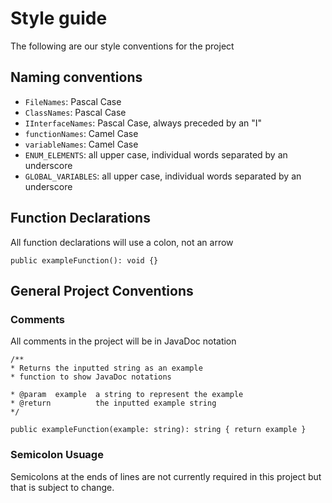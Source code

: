 # Style guide
The following are our style conventions for the project 

## Naming conventions
- `FileNames`: Pascal Case
- `ClassNames`: Pascal Case
- `IInterfaceNames`: Pascal Case, always preceded by an "I"
- `functionNames`: Camel Case
- `variableNames`: Camel Case
- `ENUM_ELEMENTS`: all upper case, individual words separated by an underscore
- `GLOBAL_VARIABLES`: all upper case, individual words separated by an underscore

## Function Declarations
All function declarations will use a colon, not an arrow

```
public exampleFunction(): void {}
```

## General Project Conventions

### Comments
All comments in the project will be in JavaDoc notation

```
/**
* Returns the inputted string as an example 
* function to show JavaDoc notations

* @param  example  a string to represent the example
* @return          the inputted example string
*/

public exampleFunction(example: string): string { return example }
```

### Semicolon Usuage
Semicolons at the ends of lines are not currently required in this project but that is subject to change. 
